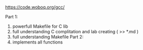 https://code.woboq.org/gcc/

Part 1:
1) powerfull Makefile for C lib
2) full understanding C complitation and lab creating ( >> *.md )
3) full understanding Makefile
Part 2:
1) implements all functions
